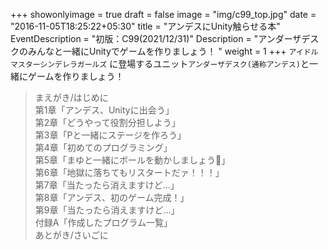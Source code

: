 +++
showonlyimage = true
draft = false
image = "img/c99_top.jpg"
date = "2016-11-05T18:25:22+05:30"
title = "アンデスにUnity触らせる本"
EventDescription = "初版：C99(2021/12/31)"
Description = "アンダーザデスクのみんなと一緒にUnityでゲームを作りましょう！ "
weight = 1
+++
`アイドルマスターシンデレラガールズ` に登場するユニット`アンダーザデスク(通称アンデス)`と一緒にゲームを作りましょう！ 

> まえがき/はじめに <br>
> 第1章「アンデス、Unityに出会う」<br>
> 第2章「どうやって役割分担しよう」<br>
> 第3章「Pと一緒にステージを作ろう」<br>
> 第4章「初めてのプログラミング」<br>
> 第5章「まゆと一緒にボールを動かしましょう🤍」<br>
> 第6章「地獄に落ちてもリスタートだァ！！！」<br>
> 第7章「当たったら消えますけど...」<br>
> 第8章「アンデス、初のゲーム完成！」<br>
> 第9章「当たったら消えますけど...」<br>
> 付録A「作成したプログラム一覧」<br>
> あとがき/さいごに

